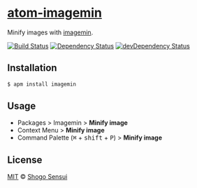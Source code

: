 # [atom-imagemin](https://atom.io/packages/imagemin)

Minify images with [imagemin](http://github.com/imagemin/imagemin).

[![Build Status](https://travis-ci.org/1000ch/atom-imagemin.svg?branch=master)](https://travis-ci.org/1000ch/atom-imagemin)
[![Dependency Status](https://david-dm.org/1000ch/atom-imagemin.svg)](https://david-dm.org/1000ch/atom-imagemin)
[![devDependency Status](https://david-dm.org/1000ch/atom-imagemin/dev-status.svg)](https://david-dm.org/1000ch/atom-imagemin?type=dev)

## Installation

```sh
$ apm install imagemin
```

## Usage

- Packages > Imagemin > **Minify image**
- Context Menu > **Minify image**
- Command Palette (<kbd>⌘</kbd> + <kbd>shift</kbd> + <kbd>P</kbd>) > **Minify image**

## License

[MIT](https://1000ch.mit-license.org) © [Shogo Sensui](https://github.com/1000ch)
